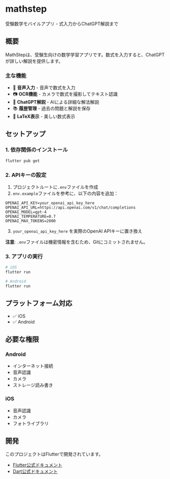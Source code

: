 # mathstep

受験数学モバイルアプリ - 式入力からChatGPT解説まで

## 概要

MathStepは、受験生向けの数学学習アプリです。数式を入力すると、ChatGPTが詳しい解説を提供します。

### 主な機能

- 🎤 **音声入力** - 音声で数式を入力
- 📷 **OCR機能** - カメラで数式を撮影してテキスト認識
- 🤖 **ChatGPT解説** - AIによる詳細な解法解説
- 📚 **履歴管理** - 過去の問題と解説を保存
- 🎨 **LaTeX表示** - 美しい数式表示

## セットアップ

### 1. 依存関係のインストール

```bash
flutter pub get
```

### 2. APIキーの設定

1. プロジェクトルートに`.env`ファイルを作成
2. `env.example`ファイルを参考に、以下の内容を追加：

```
OPENAI_API_KEY=your_openai_api_key_here
OPENAI_API_URL=https://api.openai.com/v1/chat/completions
OPENAI_MODEL=gpt-4
OPENAI_TEMPERATURE=0.7
OPENAI_MAX_TOKENS=2000
```

3. `your_openai_api_key_here` を実際のOpenAI APIキーに置き換え

**注意**: `.env`ファイルは機密情報を含むため、Gitにコミットされません。

### 3. アプリの実行

```bash
# iOS
flutter run

# Android
flutter run
```

## プラットフォーム対応

- ✅ iOS
- ✅ Android

## 必要な権限

### Android
- インターネット接続
- 音声認識
- カメラ
- ストレージ読み書き

### iOS
- 音声認識
- カメラ
- フォトライブラリ

## 開発

このプロジェクトはFlutterで開発されています。

- [Flutter公式ドキュメント](https://docs.flutter.dev/)
- [Dart公式ドキュメント](https://dart.dev/guides)

